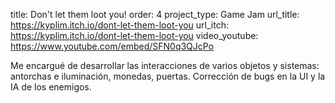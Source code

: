title: Don't let them loot you!
order: 4
project_type: Game Jam
url_title: https://kyplim.itch.io/dont-let-them-loot-you
url_itch: https://kyplim.itch.io/dont-let-them-loot-you
video_youtube: https://www.youtube.com/embed/SFN0q3QJcPo

Me encargué de desarrollar las interacciones de varios objetos y sistemas: antorchas e iluminación,
monedas, puertas. Corrección de bugs en la UI y la IA de los enemigos.
